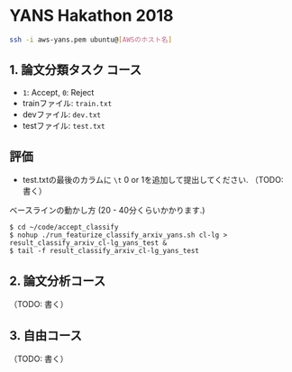 # YANS Hakathon 2018

```sh
ssh -i aws-yans.pem ubuntu@[AWSのホスト名]
```

## 1. 論文分類タスク コース
- `1`: Accept, `0`: Reject
- trainファイル: `train.txt`
- devファイル: `dev.txt`
- testファイル: `test.txt`


## 評価
- test.txtの最後のカラムに `\t` 0 or 1を追加して提出してください.
（TODO: 書く）

ベースラインの動かし方 (20 - 40分くらいかかります.)
```
$ cd ~/code/accept_classify
$ nohup ./run_featurize_classify_arxiv_yans.sh cl-lg > result_classify_arxiv_cl-lg_yans_test &
$ tail -f result_classify_arxiv_cl-lg_yans_test
```

## 2. 論文分析コース

（TODO: 書く）

## 3. 自由コース

（TODO: 書く）
